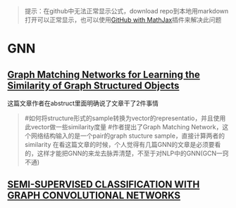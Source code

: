 <head>
    <script src="https://cdn.mathjax.org/mathjax/latest/MathJax.js?config=TeX-AMS-MML_HTMLorMML" type="text/javascript"></script>
    <script type="text/x-mathjax-config">
        MathJax.Hub.Config({
            tex2jax: {
            skipTags: ['script', 'noscript', 'style', 'textarea', 'pre'],
            inlineMath: [['$','$']]
            }
        });
    </script>
</head>


>提示：在github中无法正常显示公式，download repo到本地用markdown打开可以正常显示，也可以使用[GitHub with MathJax](https://chrome.google.com/webstore/detail/mathjax-plugin-for-github/ioemnmodlmafdkllaclgeombjnmnbima/related)插件来解决此问题

# GNN
## [Graph Matching Networks for Learning the Similarity of Graph Structured Objects](https://arxiv.org/pdf/1904.12787.pdf)
这篇文章作者在abstruct里面明确说了文章干了2件事情
> #如何将structure形式的sample转换为vector的representatio，并且使用此vector做一些similarity度量
> #作者提出了Graph Matching Network，这个网络结构输入的是一个pair的graph stucture sample，直接计算两者的similarity 
在看这篇文章的时候，个人觉得有几篇GNN的文章是必须要看的，这样才能把GNN的来龙去脉弄清楚，不至于对NLP中的GNN(GCN一窍不通)
## [SEMI-SUPERVISED CLASSIFICATION WITH GRAPH CONVOLUTIONAL NETWORKS](https://openreview.net/pdf?id=SJU4ayYgl)
